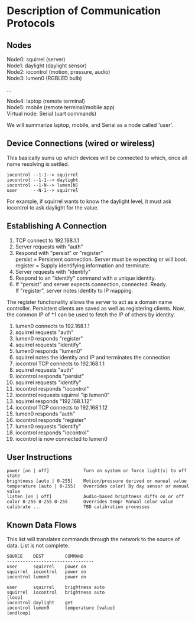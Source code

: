 
# Description of Communication Protocols

## Nodes

Node0: squirrel  (server)  
Node1: daylight  (daylight sensor)  
Node2: iocontrol (motion, pressure, audio)  
Node3: lumen0    (RGBLED bulb)  
  
...  
  
Node4: laptop        (remote terminal)  
Node5: mobile        (remote terminal/mobile app)  
Virtual node: Serial (uart commands)  

We will summarize laptop, mobile, and Serial as a node called 'user'.

## Device Connections (wired or wireless)

This basically sums up which devices will be connected to which, once all
name resolving is settled. 

```
iocontrol --1-1--> squirrel
iocontrol --1-1--> daylight
iocontrol --1-N--> lumen[N]
user      --N-1--> squirrel
```

For example, if squirrel wants to know the daylight level, it must ask iocontrol to ask daylight for the value. 

## Establishing A Connection

1. TCP connect to 192.168.1.1
2. Server requests with "auth"
3. Respond with "persist" or "register"  
persist = Persistent connection. Server must be expecting or will boot.  
register = Supply identifying information and terminate.
4. Server requests with "identify"
5. Respond to an "identify" command with a unique identity.
6. If "persist" and server expects connection, connected. Ready.  
If "register", server notes identity to IP mapping. 
	
The register functionality allows the server to act as a domain name 
controller. Persistent clients are saved as well as registering clients.
Now, the common IP of *.1 can be used to fetch the IP of others by identity.

1. lumen0 connects to 192.168.1.1
2. squirrel requests "auth"
3. lumen0 responds "register"
4. squirrel requests "identify"
5. lumen0 responds "lumen0"
6. squirrel notes the identity and IP and terminates the connection
7. iocontrol TCP connects to 192.168.1.1
8. squirrel requests "auth"
9. iocontrol responds "persist"
10. squirrel requests "identify"
11. iocontrol responds "iocontrol"
12. iocontrol requests squirrel "ip lumen0"
13. squirrel responds "192.168.1.12"
14. iocontrol TCP connects to 192.168.1.12
15. lumen0 responds "auth"
16. iocontrol responds "register"
17. lumen0 requests "identify"
18. iocontrol responds "iocontrol"
19. iocontrol is now connected to lumen0

## User Instructions

```
power [on | off]             Turn on system or force light(s) to off state
brightness [auto | 0-255]    Motion/pressure derived or manual value
temperature [auto | 0-255]   Overrides color! By day sensor or manual value
listen [on | off]            Audio-based brightness diffs on or off
color 0-255 0-255 0-255      Overrides temp! Manual color value
calibrate ...                TBD calibration processes
```

## Known Data Flows

This list will translates commands through the network to the source of data.
List is not complete. 

```
SOURCE    DEST        COMMAND
---------------------------------
user      squirrel    power on
squirrel  iocontrol   power on
iocontrol lumen0      power on

user      squirrel    brightness auto
squirrel  iocontrol   brightness auto
[loop]
iocontrol daylight    get
iocontrol lumen0      temperature [value]
[endloop]
```


